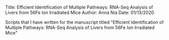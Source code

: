 Title: Efficient Identification of Multiple Pathways: RNA-Seq Analysis of Livers from 56Fe Ion Irradiated Mice
Author: Anna Nia
Date: 01/13/2020

Scripts that I have written for the manuscript titled "Efficient Identification of Multiple Pathways: RNA-Seq Analysis of Livers from 56Fe Ion Irradiated Mice"

